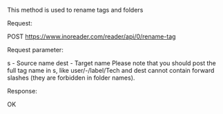 This method is used to rename tags and folders

Request:

POST https://www.inoreader.com/reader/api/0/rename-tag

Request parameter:

s - Source name
dest - Target name
Please note that you should post the full tag name in s, like user/-/label/Tech and dest cannot contain forward slashes (they are forbidden in folder names).

Response:

OK